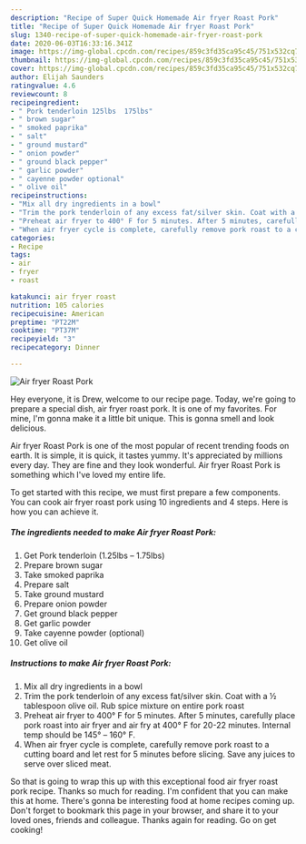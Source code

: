 ```yaml
---
description: "Recipe of Super Quick Homemade Air fryer Roast Pork"
title: "Recipe of Super Quick Homemade Air fryer Roast Pork"
slug: 1340-recipe-of-super-quick-homemade-air-fryer-roast-pork
date: 2020-06-03T16:33:16.341Z
image: https://img-global.cpcdn.com/recipes/859c3fd35ca95c45/751x532cq70/air-fryer-roast-pork-recipe-main-photo.jpg
thumbnail: https://img-global.cpcdn.com/recipes/859c3fd35ca95c45/751x532cq70/air-fryer-roast-pork-recipe-main-photo.jpg
cover: https://img-global.cpcdn.com/recipes/859c3fd35ca95c45/751x532cq70/air-fryer-roast-pork-recipe-main-photo.jpg
author: Elijah Saunders
ratingvalue: 4.6
reviewcount: 8
recipeingredient:
- " Pork tenderloin 125lbs  175lbs"
- " brown sugar"
- " smoked paprika"
- " salt"
- " ground mustard"
- " onion powder"
- " ground black pepper"
- " garlic powder"
- " cayenne powder optional"
- " olive oil"
recipeinstructions:
- "Mix all dry ingredients in a bowl"
- "Trim the pork tenderloin of any excess fat/silver skin. Coat with a ½ tablespoon olive oil. Rub spice mixture on entire pork roast"
- "Preheat air fryer to 400° F for 5 minutes. After 5 minutes, carefully place pork roast into air fryer and air fry at 400° F for 20-22 minutes. Internal temp should be 145° – 160° F."
- "When air fryer cycle is complete, carefully remove pork roast to a cutting board and let rest for 5 minutes before slicing. Save any juices to serve over sliced meat."
categories:
- Recipe
tags:
- air
- fryer
- roast

katakunci: air fryer roast 
nutrition: 105 calories
recipecuisine: American
preptime: "PT22M"
cooktime: "PT37M"
recipeyield: "3"
recipecategory: Dinner

---
```



![Air fryer Roast Pork](https://img-global.cpcdn.com/recipes/859c3fd35ca95c45/751x532cq70/air-fryer-roast-pork-recipe-main-photo.jpg)

Hey everyone, it is Drew, welcome to our recipe page. Today, we're going to prepare a special dish, air fryer roast pork. It is one of my favorites. For mine, I'm gonna make it a little bit unique. This is gonna smell and look delicious.



Air fryer Roast Pork is one of the most popular of recent trending foods on earth. It is simple, it is quick, it tastes yummy. It's appreciated by millions every day. They are fine and they look wonderful. Air fryer Roast Pork is something which I've loved my entire life.


To get started with this recipe, we must first prepare a few components. You can cook air fryer roast pork using 10 ingredients and 4 steps. Here is how you can achieve it.

<!--inarticleads1-->

##### The ingredients needed to make Air fryer Roast Pork:

1. Get  Pork tenderloin (1.25lbs – 1.75lbs)
1. Prepare  brown sugar
1. Take  smoked paprika
1. Prepare  salt
1. Take  ground mustard
1. Prepare  onion powder
1. Get  ground black pepper
1. Get  garlic powder
1. Take  cayenne powder (optional)
1. Get  olive oil




<!--inarticleads2-->

##### Instructions to make Air fryer Roast Pork:

1. Mix all dry ingredients in a bowl
1. Trim the pork tenderloin of any excess fat/silver skin. Coat with a ½ tablespoon olive oil. Rub spice mixture on entire pork roast
1. Preheat air fryer to 400° F for 5 minutes. After 5 minutes, carefully place pork roast into air fryer and air fry at 400° F for 20-22 minutes. Internal temp should be 145° – 160° F.
1. When air fryer cycle is complete, carefully remove pork roast to a cutting board and let rest for 5 minutes before slicing. Save any juices to serve over sliced meat.




So that is going to wrap this up with this exceptional food air fryer roast pork recipe. Thanks so much for reading. I'm confident that you can make this at home. There's gonna be interesting food at home recipes coming up. Don't forget to bookmark this page in your browser, and share it to your loved ones, friends and colleague. Thanks again for reading. Go on get cooking!
